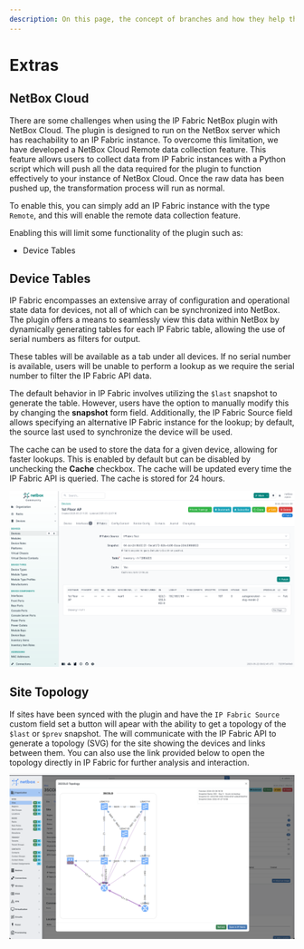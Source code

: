 ```yaml
---
description: On this page, the concept of branches and how they help the NetBox plugin propose changes to the production database.
---
```


# Extras

## NetBox Cloud

There are some challenges when using the IP Fabric NetBox plugin with NetBox Cloud. The plugin is designed to run on the NetBox server which has reachability to an IP Fabric instance. To overcome this limitation, we have developed a NetBox Cloud Remote data collection feature. This feature allows users to collect data from IP Fabric instances with a Python script which will push all the data required for the plugin to function effectively to your instance of NetBox Cloud. Once the raw data has been pushed up, the transformation process will run as normal.

To enable this, you can simply add an IP Fabric instance with the type `Remote`, and this will enable the remote data collection feature.

Enabling this will limit some functionality of the plugin such as:

- Device Tables

## Device Tables

IP Fabric encompasses an extensive array of configuration and operational state data for devices, not all of which can be synchronized into NetBox. The plugin offers a means to seamlessly view this data within NetBox by dynamically generating tables for each IP Fabric table, allowing the use of serial numbers as filters for output.

These tables will be available as a tab under all devices. If no serial number is available, users will be unable to perform a lookup as we require the serial number to filter the IP Fabric API data.

The default behavior in IP Fabric involves utilizing the `$last` snapshot to generate the table. However, users have the option to manually modify this by changing the **snapshot** form field. Additionally, the IP Fabric Source field allows specifying an alternative IP Fabric instance for the lookup; by default, the source last used to synchronize the device will be used.

The cache can be used to store the data for a given device, allowing for faster lookups. This is enabled by default but can be disabled by unchecking the **Cache** checkbox. The cache will be updated every time the IP Fabric API is queried. The cache is stored for 24 hours.

![Device Table](../images/user_guide/extras_device_table.png)

## Site Topology


If sites have been synced with the plugin and have the `IP Fabric Source` custom field set a button will apear with the ability to get a topology of the `$last` or `$prev` snapshot. The will communicate with the IP Fabric API to generate a topology (SVG) for the site showing the devices and links between them. You can also use the link provided below to open the topology directly in IP Fabric for further analysis and interaction.

![Site Topology](../images/user_guide/extras_site_topology.png)
